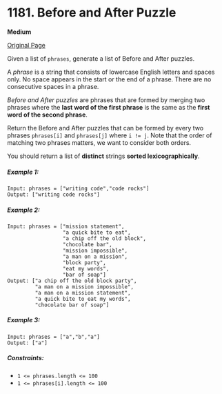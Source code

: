 # 1181. Before and After Puzzle

**Medium**

[Original Page](https://leetcode.com/problems/before-and-after-puzzle/)

Given a list of `phrases`, generate a list of Before and After puzzles.

A _phrase_ is a string that consists of lowercase English letters and spaces only. No space appears in the start or the end of a phrase. There are no consecutive spaces in a phrase.

_Before and After puzzles_ are phrases that are formed by merging two phrases where the __last word of the first phrase__ is the same as the __first word of the second phrase__.

Return the Before and After puzzles that can be formed by every two phrases `phrases[i]` and `phrases[j]` where `i != j`. Note that the order of matching two phrases matters, we want to consider both orders.

You should return a list of __distinct__ strings __sorted lexicographically__.

##### Example 1:
```
Input: phrases = ["writing code","code rocks"]
Output: ["writing code rocks"]
```

##### Example 2:
```
Input: phrases = ["mission statement",
                  "a quick bite to eat",
                  "a chip off the old block",
                  "chocolate bar",
                  "mission impossible",
                  "a man on a mission",
                  "block party",
                  "eat my words",
                  "bar of soap"]
Output: ["a chip off the old block party",
         "a man on a mission impossible",
         "a man on a mission statement",
         "a quick bite to eat my words",
         "chocolate bar of soap"]
```

##### Example 3:
```
Input: phrases = ["a","b","a"]
Output: ["a"]
```

##### Constraints:
- `1 <= phrases.length <= 100`
- `1 <= phrases[i].length <= 100`
